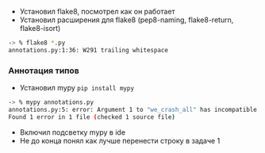 - Установил flake8, посмотрел как он работает
- Установил расширения для flake8 (pep8-naming, flake8-return, flake8-isort)


```bash
-> % flake8 *.py
annotations.py:1:36: W291 trailing whitespace
```

### Аннотация типов
- Установил mypy `pip install mypy`

```bash
-> % mypy annotations.py
annotations.py:5: error: Argument 1 to "we_crash_all" has incompatible type "int"; expected "str"  [arg-type]
Found 1 error in 1 file (checked 1 source file)
```

- Включил подсветку mypy в ide
- Не до конца понял как лучше перенести строку в задаче 1